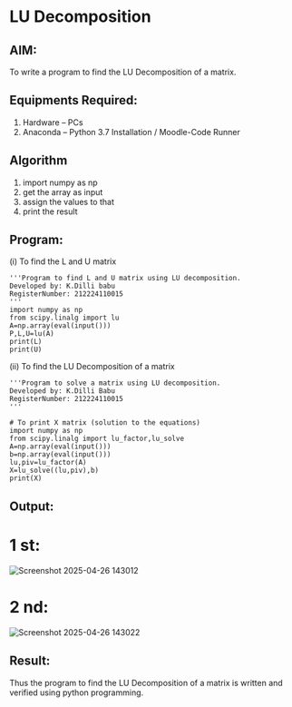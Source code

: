 # LU Decomposition 

## AIM:
To write a program to find the LU Decomposition of a matrix.

## Equipments Required:
1. Hardware – PCs
2. Anaconda – Python 3.7 Installation / Moodle-Code Runner

## Algorithm
1. import numpy as np
2. get the array as input
3. assign the values to that
4. print the result

## Program:
(i) To find the L and U matrix
```
'''Program to find L and U matrix using LU decomposition.
Developed by: K.Dilli babu
RegisterNumber: 212224110015
'''
import numpy as np
from scipy.linalg import lu
A=np.array(eval(input()))
P,L,U=lu(A)
print(L)
print(U)
```
(ii) To find the LU Decomposition of a matrix
```
'''Program to solve a matrix using LU decomposition.
Developed by: K.Dilli Babu
RegisterNumber: 212224110015
'''

# To print X matrix (solution to the equations)
import numpy as np
from scipy.linalg import lu_factor,lu_solve
A=np.array(eval(input()))
b=np.array(eval(input()))
lu,piv=lu_factor(A)
X=lu_solve((lu,piv),b)
print(X)
```

## Output:
# 1 st:
![Screenshot 2025-04-26 143012](https://github.com/user-attachments/assets/a8bdf012-9094-406a-944b-0d25978df725)
# 2 nd:
![Screenshot 2025-04-26 143022](https://github.com/user-attachments/assets/5650ab9e-8ce3-4ffd-9bcd-4d688c120e9c)


## Result:
Thus the program to find the LU Decomposition of a matrix is written and verified using python programming.

